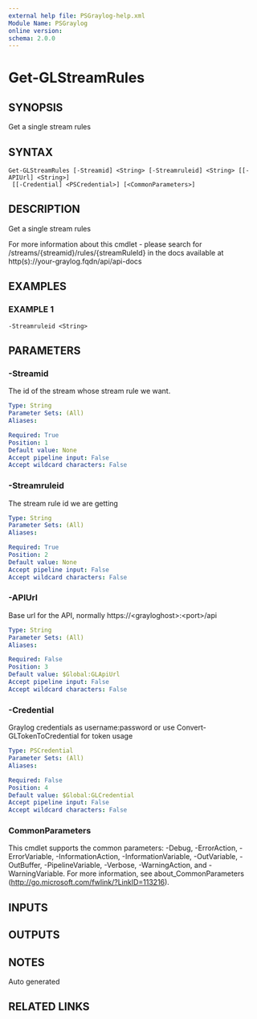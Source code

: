 ```yaml
---
external help file: PSGraylog-help.xml
Module Name: PSGraylog
online version:
schema: 2.0.0
---
```


# Get-GLStreamRules

## SYNOPSIS
Get a single stream rules

## SYNTAX

```
Get-GLStreamRules [-Streamid] <String> [-Streamruleid] <String> [[-APIUrl] <String>]
 [[-Credential] <PSCredential>] [<CommonParameters>]
```

## DESCRIPTION
Get a single stream rules


For more information about this cmdlet - please search for /streams/{streamid}/rules/{streamRuleId} in the docs available at http(s)://your-graylog.fqdn/api/api-docs

## EXAMPLES

### EXAMPLE 1
```
-Streamruleid <String>
```

## PARAMETERS

### -Streamid
The id of the stream whose stream rule we want.

```yaml
Type: String
Parameter Sets: (All)
Aliases:

Required: True
Position: 1
Default value: None
Accept pipeline input: False
Accept wildcard characters: False
```

### -Streamruleid
The stream rule id we are getting

```yaml
Type: String
Parameter Sets: (All)
Aliases:

Required: True
Position: 2
Default value: None
Accept pipeline input: False
Accept wildcard characters: False
```

### -APIUrl
Base url for the API, normally https://\<grayloghost\>:\<port\>/api

```yaml
Type: String
Parameter Sets: (All)
Aliases:

Required: False
Position: 3
Default value: $Global:GLApiUrl
Accept pipeline input: False
Accept wildcard characters: False
```

### -Credential
Graylog credentials as username:password or use Convert-GLTokenToCredential for token usage

```yaml
Type: PSCredential
Parameter Sets: (All)
Aliases:

Required: False
Position: 4
Default value: $Global:GLCredential
Accept pipeline input: False
Accept wildcard characters: False
```

### CommonParameters
This cmdlet supports the common parameters: -Debug, -ErrorAction, -ErrorVariable, -InformationAction, -InformationVariable, -OutVariable, -OutBuffer, -PipelineVariable, -Verbose, -WarningAction, and -WarningVariable.
For more information, see about_CommonParameters (http://go.microsoft.com/fwlink/?LinkID=113216).

## INPUTS

## OUTPUTS

## NOTES
Auto generated

## RELATED LINKS
